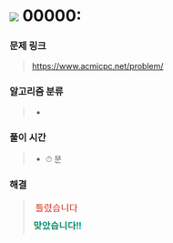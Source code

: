 # <img src="https://static.solved.ac/tier_small/31.svg" width=30> 00000: 

### 문제 링크
> https://www.acmicpc.net/problem/

### 알고리즘 분류
>- 

### 풀이 시간
>- ⏱ 분

### 해결
> ![bad](../../../Img/bad.png)  
> ![good](../../../Img/good.png)
